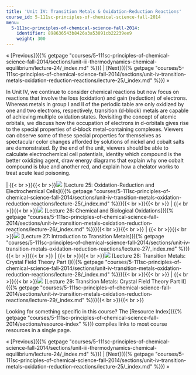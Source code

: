 ```yaml
---
title: 'Unit IV: Transition Metals & Oxidation-Reduction Reactions'
course_id: 5-111sc-principles-of-chemical-science-fall-2014
menu:
  5-111sc-principles-of-chemical-science-fall-2014:
    identifier: 898636543b8426a3a53091cb22239ee9
    weight: 300
---
```

« [Previous]({{% getpage "courses/5-111sc-principles-of-chemical-science-fall-2014/sections/unit-iii-thermodynamics-chemical-equilibrium/lecture-24/_index.md" %}}) | [Next]({{% getpage "courses/5-111sc-principles-of-chemical-science-fall-2014/sections/unit-iv-transition-metals-oxidation-reduction-reactions/lecture-25/_index.md" %}}) »

In Unit IV, we continue to consider chemical reactions but now focus on reactions that involve the loss (oxidation) and gain (reduction) of electrons. Whereas metals in group I and II of the periodic table are only oxidized by one and two electrons, respectively, transition (d-block) metals are capable of achieving multiple oxidation states. Revisiting the concept of atomic orbitals, we discuss how the occupation of electrons in d-orbitals gives rise to the special properties of d-block metal-containing complexes. Viewers can observe some of these special properties for themselves as spectacular color changes afforded by solutions of nickel and cobalt salts are demonstrated. By the end of the unit, viewers should be able to calculate electrochemical cell potentials, identity which compound is the better oxidizing agent, draw energy diagrams that explain why one cobalt compound is blue and another red, and explain how a chelator works to treat acute lead poisoning.

| {{< br >}}{{< br >}}![](https://open-learning-course-data-ci.s3.amazonaws.com/5-111sc-principles-of-chemical-science-fall-2014/edd4f83c96c80e429689e7209e9198f0_Lecture_25.jpg) [Lecture 25: Oxidation-Reduction and Electrochemical Cells]({{% getpage "courses/5-111sc-principles-of-chemical-science-fall-2014/sections/unit-iv-transition-metals-oxidation-reduction-reactions/lecture-25/_index.md" %}}){{< br >}}{{< br >}} | {{< br >}}{{< br >}}![](https://open-learning-course-data-ci.s3.amazonaws.com/5-111sc-principles-of-chemical-science-fall-2014/3b03d54d9e226ece0930e783d1d2b15c_Lecture_26.jpg) [Lecture 26: Chemical and Biological Oxidations]({{% getpage "courses/5-111sc-principles-of-chemical-science-fall-2014/sections/unit-iv-transition-metals-oxidation-reduction-reactions/lecture-26/_index.md" %}}){{< br >}}{{< br >}} | {{< br >}}{{< br >}}![](https://open-learning-course-data-ci.s3.amazonaws.com/5-111sc-principles-of-chemical-science-fall-2014/06337701e25b8505de8164455c04c620_Lecture_27.jpg) [Lecture 27: Introduction to Transition Metals]({{% getpage "courses/5-111sc-principles-of-chemical-science-fall-2014/sections/unit-iv-transition-metals-oxidation-reduction-reactions/lecture-27/_index.md" %}}){{< br >}}{{< br >}} | {{< br >}}{{< br >}}![](https://open-learning-course-data-ci.s3.amazonaws.com/5-111sc-principles-of-chemical-science-fall-2014/af4d350d34ab0849ef969550987d4a7c_Lecture_28.jpg) [Lecture 28: Transition Metals: Crystal Field Theory Part I]({{% getpage "courses/5-111sc-principles-of-chemical-science-fall-2014/sections/unit-iv-transition-metals-oxidation-reduction-reactions/lecture-28/_index.md" %}}){{< br >}}{{< br >}} | {{< br >}}{{< br >}}![](https://open-learning-course-data-ci.s3.amazonaws.com/5-111sc-principles-of-chemical-science-fall-2014/8e9af01a2cfe9dbc13a8b2e8b431b26d_Lecture_29.jpg) [Lecture 29: Transition Metals: Crystal Field Theory Part II]({{% getpage "courses/5-111sc-principles-of-chemical-science-fall-2014/sections/unit-iv-transition-metals-oxidation-reduction-reactions/lecture-29/_index.md" %}}){{< br >}}{{< br >}} 

Looking for something specific in this course? The [Resource Index]({{% getpage "courses/5-111sc-principles-of-chemical-science-fall-2014/sections/resource-index" %}}) compiles links to most course resources in a single page.

« [Previous]({{% getpage "courses/5-111sc-principles-of-chemical-science-fall-2014/sections/unit-iii-thermodynamics-chemical-equilibrium/lecture-24/_index.md" %}}) | [Next]({{% getpage "courses/5-111sc-principles-of-chemical-science-fall-2014/sections/unit-iv-transition-metals-oxidation-reduction-reactions/lecture-25/_index.md" %}}) »